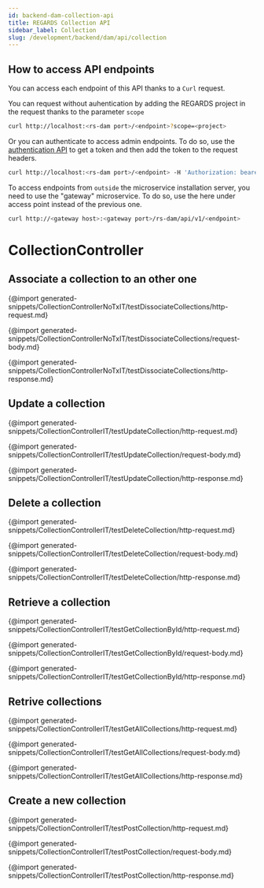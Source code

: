 ```yaml
---
id: backend-dam-collection-api
title: REGARDS Collection API
sidebar_label: Collection
slug: /development/backend/dam/api/collection
---
```



## How to access API endpoints

You can access each endpoint of this API thanks to a `Curl` request.

You can request without auhentication by adding the REGARDS project in the request thanks to the parameter `scope`
```bash
curl http://localhost:<rs-dam port>/<endpoint>?scope=<project>
```
Or you can authenticate to access admin endpoints. To do so, use the [authentication API](../../authentication/api) to get a token and then add the token to the request headers.

```bash
curl http://localhost:<rs-dam port>/<endpoint> -H 'Authorization: bearer <token>'
```

To access endpoints from `outside` the microservice installation server, you need to use the "gateway" microservice. To do so, use the here under access point instead of the previous one.

```bash
curl http://<gateway host>:<gateway port>/rs-dam/api/v1/<endpoint>
```


# CollectionController

## Associate a collection to an other one

{@import generated-snippets/CollectionControllerNoTxIT/testDissociateCollections/http-request.md}

{@import generated-snippets/CollectionControllerNoTxIT/testDissociateCollections/request-body.md}

{@import generated-snippets/CollectionControllerNoTxIT/testDissociateCollections/http-response.md}

## Update a collection

{@import generated-snippets/CollectionControllerIT/testUpdateCollection/http-request.md}

{@import generated-snippets/CollectionControllerIT/testUpdateCollection/request-body.md}

{@import generated-snippets/CollectionControllerIT/testUpdateCollection/http-response.md}

## Delete a collection

{@import generated-snippets/CollectionControllerIT/testDeleteCollection/http-request.md}

{@import generated-snippets/CollectionControllerIT/testDeleteCollection/request-body.md}

{@import generated-snippets/CollectionControllerIT/testDeleteCollection/http-response.md}

## Retrieve a collection

{@import generated-snippets/CollectionControllerIT/testGetCollectionById/http-request.md}

{@import generated-snippets/CollectionControllerIT/testGetCollectionById/request-body.md}

{@import generated-snippets/CollectionControllerIT/testGetCollectionById/http-response.md}

## Retrive collections

{@import generated-snippets/CollectionControllerIT/testGetAllCollections/http-request.md}

{@import generated-snippets/CollectionControllerIT/testGetAllCollections/request-body.md}

{@import generated-snippets/CollectionControllerIT/testGetAllCollections/http-response.md}

## Create a new collection

{@import generated-snippets/CollectionControllerIT/testPostCollection/http-request.md}

{@import generated-snippets/CollectionControllerIT/testPostCollection/request-body.md}

{@import generated-snippets/CollectionControllerIT/testPostCollection/http-response.md}
